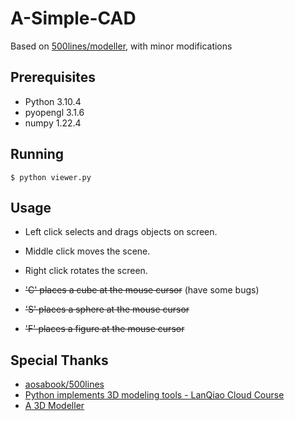# A-Simple-CAD 

Based on [500lines/modeller](https://github.com/aosabook/500lines/tree/master/modeller), with minor modifications

## Prerequisites

- Python 3.10.4
- pyopengl 3.1.6
- numpy 1.22.4

## Running

    $ python viewer.py
    
## Usage

- Left click selects and drags objects on screen.

- Middle click moves the scene.

- Right click rotates the screen.

- ~~'C' places a cube at the mouse cursor~~ (have some bugs)

- ~~'S' places a sphere at the mouse cursor~~

- ~~'F' places a figure at the mouse cursor~~

## Special Thanks

- [aosabook/500lines](https://github.com/aosabook/500lines)
- [Python implements 3D modeling tools - LanQiao Cloud Course](https://www.lanqiao.cn/courses/561)
- [A 3D Modeller](http://aosabook.org/en/500L/a-3d-modeller.html)
